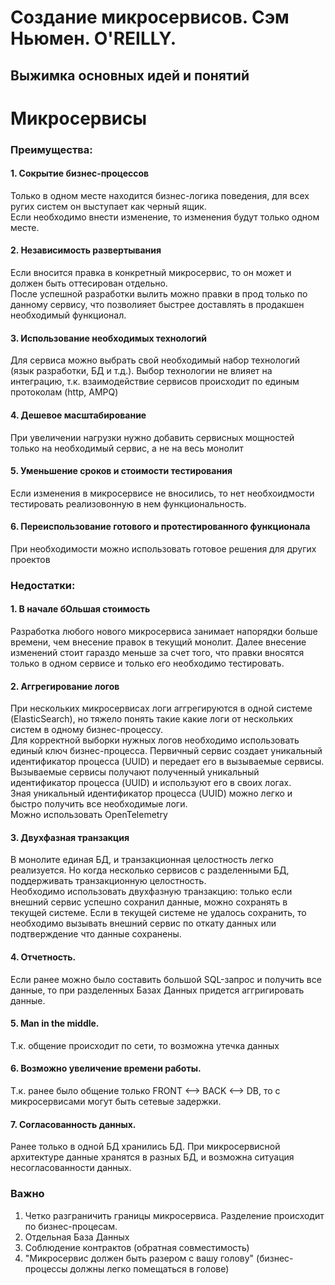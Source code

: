 # Создание микросервисов. Сэм Ньюмен. O'REILLY.
## Выжимка основных идей и понятий

# Микросервисы
### Преимущества:
#### 1. Сокрытие бизнес-процессов

Только в одном месте находится бизнес-логика поведения, для всех ругих систем он выступает как черный ящик.<br>
Если необходимо внести изменение, то изменения будут только одном месте.
#### 2. Независимость развертывания
Если вносится правка в конкретный микросервис, то он может и должен быть оттесирован отдельно.<br>
После успешной разработки вылить можно правки в прод только по данному сервису, что позволияет быстрее доставлять в продакшен необходимый функционал.
#### 3. Использование необходимых технологий
Для сервиса можно выбрать свой необходимый набор технологий (язык разработки, БД и т.д.). Выбор технологии не влияет на интеграцию, т.к. взаимодействие сервисов происходит по единым протоколам (http, AMPQ)
#### 4. Дешевое масштабирование
При увеличении нагрузки нужно добавить сервисных мощностей только на необходимый сервис, а не на весь монолит
#### 5. Уменьшение сроков и стоимости тестирования
Если изменения в микросервисе не вносились, то нет необхоидмости тестировать реализовонную в нем функциональность.
#### 6. Переиспользование готового и протестированного функционала<br>
При необходимости можно использовать готовое решения для других проектов
### Недостатки:
#### 1. В начале бОльшая стоимость
Разработка любого нового микросервиса занимает напорядки больше времени, чем внесение правок в текущий монолит.
Далее внесение изменений стоит гараздо меньше за счет того, что правки вносятся только в одном сервисе и только его необходимо тестировать.
#### 2. Аггрегирование логов
При нескольких микросервисах логи аггрегируются в одной системе (ElasticSearch), но тяжело понять такие какие логи от нескольких систем в одному бизнес-процессу.<br>
Для корректной выборки нужных логов необходимо использовать единый ключ бизнес-процесса. Первичный сервис создает уникальный идентификатор процесса (UUID) и передает его в вызываемые сервисы. Вызываемые сервисы получают полученный уникальный идентификатор процесса (UUID) и используют его в своих логах.<br>
Зная уникальный идентификатор процесса (UUID) можно легко и быстро получить все необходимые логи.<br>
Можно использовать OpenTelemetry
#### 3. Двухфазная транзакция
В монолите единая БД, и транзакционная целостность легко реализуется. Но когда несколько сервисов с разделенными БД, поддерживать транзакционную целостность.<br>
Необходимо использовать двухфазную транзакцию: только если внешний сервис успешно сохранил данные, можно сохранять в текущей системе. Если в текущей системе не удалось сохранить, то необходимо вызывать внешний сервис по откату данных или подтверждение что данные сохранены.
#### 4. Отчетность.
Если ранее можно было составить большой SQL-запрос и получить все данные, то при разделенных Базах Данных придется аггригировать данные. 
#### 5. Man in the middle.
Т.к. общение происходит по сети, то возможна утечка данных
#### 6. Возможно увеличение времени работы.
Т.к. ранее было общение только FRONT <--> BACK <--> DB, то с микросервисами могут быть сетевые задержки.
#### 7. Согласованность данных.
Ранее только в одной БД хранились БД. При микросервисной архитектуре данные хранятся в разных БД, и возможна ситуация несогласованности данных. 

### Важно
1. Четко разграничить границы микросервиса. Разделение происходит по бизнес-процесам.
2. Отдельная База Данных
3. Соблюдение контрактов (обратная совместимость)
4. "Микросервис должен быть разером с вашу голову" (бизнес-процессы должны легко помещаться в голове)


